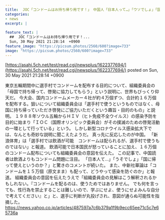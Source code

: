 ```yaml
---
title:  JOC「コンドームはお持ち帰り用です！」　中国人「日本人って…」「ウソでしょ」「国に帰って使えってか？」　爆笑へ  
categories:
- news
excerpt: |
  
feature_text: |
  ##  JOC「コンドームはお持ち帰り用です！...
  Sun, 30 May 2021 21:28:14  +0900
feature_image: "https://picsum.photos/2560/600?image=733"
image: "https://picsum.photos/2560/600?image=733"
---
```


[https://asahi.5ch.net/test/read.cgi/newsplus/1622377694/](https://asahi.5ch.net/test/read.cgi/newsplus/1622377694/)
posted on Sun, 30 May 2021 21:28:14  +0900

<!--more-->

東京五輪期間中に選手村でコンドームを配布する目的について、組織委員会の「母国で持ち帰って、啓発に協力してもらう」という説明に、世界もびっくり仰天だ。 今大会、国内コンドームメーカー４社が約４万個ずつ、合計約１６万個を配布する。狙いについて組織委員会は「選手村で使うというものではなく、母国に持ち帰っていただき啓発にご協力いただくという趣旨・目的のもの」と説明。 １９８８年ソウル五輪からＨＩＶ（ヒト免疫不全ウイルス）の感染予防を目的に始まり「ＩＯＣ（国際オリンピック委員会）がその撲滅のための啓発活動の一環として行っている」という。 しかし新型コロナウイルス感染拡大下では、なんとも奇妙な説明に聞こえたようだ。 真っ先に反応したのが中国。 「新浪体育」は「選手村では飲酒が可能　コンドームは配られるが、選手村で使うものではない」と報道。 飲酒可能で日本国民が怒っていることに加え、１６万個のコンドーム配布についても組織委員会の意図を伝えた。 この記事で、中国読者は飲酒よりもコンドーム問題に注目。 「日本人て…」「うそでしょ」「国に帰って使えというのか？」と驚きのコメントが続いた。 また、中新社華論は「コンドームを１５万個（原文まま）も配って、どうやって感染を防ぐのか」と報道。 組織委員会の意図を伝えたうえで「組織委員会の見解はこう解釈されるかもしれない。『コンドームを配るのは、使うためではありません。 でも何を言っても、性行為を禁止することは難しいので、学ぶにせよ、使うにせよみんな自分で考えてください』と」と、選手に判断が丸投げされ、意図が通らぬ可能性を指摘した。 https://news.yahoo.co.jp/articles/487597a7c6b379a1f9b9ecc65ee71c5c7e65736a
